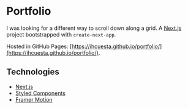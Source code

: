 # Portfolio

I was looking for a different way to scroll down along a grid. A [Next.js](https://nextjs.org/) project bootstrapped with `create-next-app`.

Hosted in GitHub Pages: [https://ihcuesta.github.io/portfolio/](https://ihcuesta.github.io/portfolio/).

## Technologies

- [Next.js](https://nextjs.org/)
- [Styled Components](https://www.styled-components.com/)
- [Framer Motion](https://www.framer.com/motion/)
